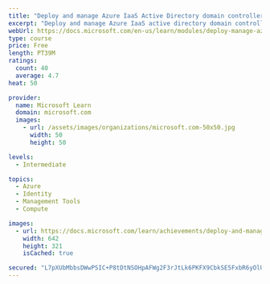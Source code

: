 ```yaml
---
title: "Deploy and manage Azure IaaS Active Directory domain controllers in Azure"
excerpt: "Deploy and manage Azure IaaS active directory domain controllers in Azure"
webUrl: https://docs.microsoft.com/en-us/learn/modules/deploy-manage-azure-iaas-active-directory-domain-controllers-azure/
type: course
price: Free
length: PT39M
ratings:
  count: 40
  average: 4.7
heat: 50

provider:
  name: Microsoft Learn
  domain: microsoft.com
  images:
    - url: /assets/images/organizations/microsoft.com-50x50.jpg
      width: 50
      height: 50

levels:
  - Intermediate

topics:
  - Azure
  - Identity
  - Management Tools
  - Compute

images:
  - url: https://docs.microsoft.com/learn/achievements/deploy-and-manage-azure-iaas-active-directory-domain-controllers-in-azure-social.png
    width: 642
    height: 321
    isCached: true

secured: "L7pXUbMbbsDWwPSIC+P8tDtNSOHpAFWg2F3rJtLk6PKFX9CbkSE5FxbR6yOlU4iKxayUDwpZOR0rujIzMEUIHw+6/ble+69eeKmxDqy06AIym8v5O2GlaqYrajmN+EeW4MXEx4/KQ0hRvlMR63H38qxCWJlqVh9ECLcfNNFFPNv1E4BlAPZenwENXXKFI2cbE/lDrwOtecz4BiBfAKI5zsvGDGG3pvBR4uXTtAQAg5deSfzo1a5W52+XmHAGJ3qTooJhE1m/GKx/xtr9YMwEq2FRv0QB2X4oO5rYqp2ouh2RXiqCV5EzSYl3PImUHNb+/sgVUozcTAVaRKzPhIbFRceWRIebKxJPXgZpMwujBayOMe+8oZytRCMmSyBTWPmfcMt+zjuoIc54YvJ5DUMO/bILUWkJnUQt7HA8D2/lSU0=;3+q7F2EidULSzW78QZTynQ=="
---
```


